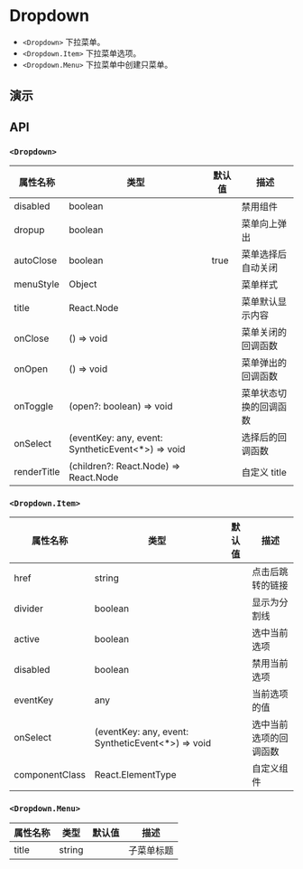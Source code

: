# Dropdown [<i class="icon icon-edit2" ></i>](https://github.com/rsuite/rsuite.github.io/blob/master/src/components/dropdown/index.md)

- `<Dropdown>` 下拉菜单。
- `<Dropdown.Item>` 下拉菜单选项。
- `<Dropdown.Menu>` 下拉菜单中创建只菜单。

## 演示

<!--{demo}-->

## API

### `<Dropdown>`

| 属性名称        | 类型                                                | 默认值  | 描述          |
|-------------|---------------------------------------------------|------|-------------|
| disabled    | boolean                                           |      | 禁用组件        |
| dropup      | boolean                                           |      | 菜单向上弹出      |
| autoClose   | boolean                                           | true | 菜单选择后自动关闭   |
| menuStyle   | Object                                            |      | 菜单样式        |
| title       | React.Node                                        |      | 菜单默认显示内容    |
| onClose     | () => void                                        |      | 菜单关闭的回调函数   |
| onOpen      | () => void                                        |      | 菜单弹出的回调函数   |
| onToggle    | (open?: boolean) => void                          |      | 菜单状态切换的回调函数 |
| onSelect    | (eventKey: any, event: SyntheticEvent<*>) => void |      | 选择后的回调函数    |
| renderTitle | (children?: React.Node) => React.Node             |      | 自定义 title   |


### `<Dropdown.Item>`

| 属性名称           | 类型                                                | 默认值 | 描述          |
|----------------|---------------------------------------------------|-----|-------------|
| href           | string                                            |     | 点击后跳转的链接    |
| divider        | boolean                                           |     | 显示为分割线      |
| active         | boolean                                           |     | 选中当前选项      |
| disabled       | boolean                                           |     | 禁用当前选项      |
| eventKey       | any                                               |     | 当前选项的值      |
| onSelect       | (eventKey: any, event: SyntheticEvent<*>) => void |     | 选中当前选项的回调函数 |
| componentClass | React.ElementType                                 |     | 自定义组件       |


### `<Dropdown.Menu>`

| 属性名称  | 类型     | 默认值 | 描述    |
|-------|--------|-----|-------|
| title | string |     | 子菜单标题 |
